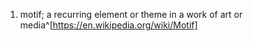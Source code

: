 1. motif; a recurring element or theme in a work of art or media^[https://en.wikipedia.org/wiki/Motif]